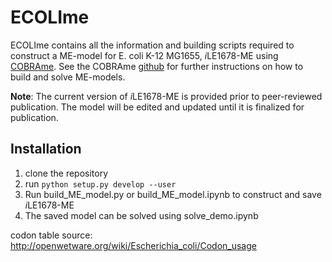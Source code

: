 # ECOLIme

ECOLIme contains all the information and building scripts required to construct
a ME-model for E. coli K-12 MG1655, *i*LE1678-ME using
[COBRAme](https://github.com/sbrg/cobrame). See the COBRAme 
[github](https://github.com/sbrg/cobrame) for further instructions on how to 
build and solve ME-models.

**Note**: The current version of *i*LE1678-ME is provided prior to peer-reviewed
publication. The model will be edited and updated until it is finalized for 
publication.


## Installation

1. clone the repository
2. run ```python setup.py develop --user```
3. Run build_ME_model.py or build_ME_model.ipynb to construct and save *i*LE1678-ME
4. The saved model can be solved using solve_demo.ipynb


codon table source:
http://openwetware.org/wiki/Escherichia_coli/Codon_usage

